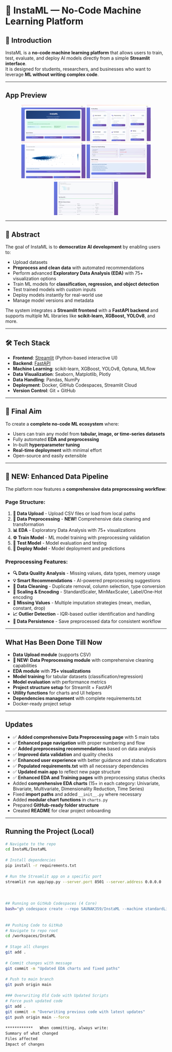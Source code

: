 # 🚀 InstaML — No-Code Machine Learning Platform

## 📌 Introduction
InstaML is a **no-code machine learning platform** that allows users to train, test, evaluate, and deploy AI models directly from a simple **Streamlit interface**.  
It is designed for students, researchers, and businesses who want to leverage **ML without writing complex code**.

---
## App Preview

<p align="center">
  <img src="images/Screenshot%20(95).png" alt="App Preview 1" width="200"/>
  <img src="images/Screenshot%20(94).png" alt="App Preview 2" width="200"/>
  <img src="images/Screenshot%20(97).png" alt="App Preview 3" width="200"/>
  <img src="images/Screenshot%20(98).png" alt="App Preview 4" width="200"/>
  <img src="images/Screenshot%20(99).png" alt="App Preview 5" width="200"/>
</p>

---

## 📜 Abstract
The goal of InstaML is to **democratize AI development** by enabling users to:
- Upload datasets
- **Preprocess and clean data** with automated recommendations
- Perform advanced **Exploratory Data Analysis (EDA)** with 75+ visualization options
- Train ML models for **classification, regression, and object detection**
- Test trained models with custom inputs
- Deploy models instantly for real-world use
- Manage model versions and metadata

The system integrates a **Streamlit frontend** with a **FastAPI backend** and supports multiple ML libraries like **scikit-learn, XGBoost, YOLOv8**, and more.

---

## 🛠 Tech Stack
- **Frontend**: [Streamlit](https://streamlit.io/) (Python-based interactive UI)
- **Backend**: [FastAPI](https://fastapi.tiangolo.com/)
- **Machine Learning**: scikit-learn, XGBoost, YOLOv8, Optuna, MLflow
- **Data Visualization**: Seaborn, Matplotlib, Plotly
- **Data Handling**: Pandas, NumPy
- **Deployment**: Docker, GitHub Codespaces, Streamlit Cloud
- **Version Control**: Git + GitHub

---

## 🎯 Final Aim
To create a **complete no-code ML ecosystem** where:
- Users can train any model from **tabular, image, or time-series datasets**
- Fully automated **EDA and preprocessing**
- In-built **hyperparameter tuning**
- **Real-time deployment** with minimal effort
- Open-source and easily extensible

---

## 🚀 **NEW: Enhanced Data Pipeline**
The platform now features a **comprehensive data preprocessing workflow**:

### **Page Structure:**
1. **📂 Data Upload** - Upload CSV files or load from local paths
2. **🔧 Data Preprocessing** - **NEW!** Comprehensive data cleaning and transformation
3. **📊 EDA** - Exploratory Data Analysis with 75+ visualizations
4. **⚙️ Train Model** - ML model training with preprocessing validation
5. **🧪 Test Model** - Model evaluation and testing
6. **🚀 Deploy Model** - Model deployment and predictions

### **Preprocessing Features:**
- **🔍 Data Quality Analysis** - Missing values, data types, memory usage
- **💡 Smart Recommendations** - AI-powered preprocessing suggestions
- **🧹 Data Cleaning** - Duplicate removal, column selection, type conversion
- **📏 Scaling & Encoding** - StandardScaler, MinMaxScaler, Label/One-Hot encoding
- **🔢 Missing Values** - Multiple imputation strategies (mean, median, constant, drop)
- **📈 Outlier Detection** - IQR-based outlier identification and handling
- **💾 Data Persistence** - Save preprocessed data for consistent workflow

---

##  What Has Been Done Till Now
- **Data Upload module** (supports CSV)
- **🔧 NEW: Data Preprocessing module** with comprehensive cleaning capabilities
- **EDA module** with **75+ visualizations**
-  **Model training** for tabular datasets (classification/regression)
-  **Model evaluation** with performance metrics
-  **Project structure setup** for Streamlit + FastAPI
- **Utility functions** for charts and UI helpers
-  **Dependencies management** with complete requirements.txt
-  Docker-ready project setup

---

## Updates
- ✅ **Added comprehensive Data Preprocessing page** with 5 main tabs
- ✅ **Enhanced page navigation** with proper numbering and flow
- ✅ **Added preprocessing recommendations** based on data analysis
- ✅ **Improved data validation** and quality checks
- ✅ **Enhanced user experience** with better guidance and status indicators
- ✅ **Populated requirements.txt** with all necessary dependencies
- ✅ **Updated main app** to reflect new page structure
- ✅ **Enhanced EDA and Training pages** with preprocessing status checks
- Added **comprehensive EDA charts** (15+ in each category: Univariate, Bivariate, Multivariate, Dimensionality Reduction, Time Series)
- Fixed **import paths** and added `__init__.py` where necessary
- Added **modular chart functions** in `charts.py`
- Prepared **GitHub-ready folder structure**
- Created **README** for clear project onboarding

---

## Running the Project (Local)
```bash
# Navigate to the repo
cd InstaML/InstaML

# Install dependencies
pip install -r requirements.txt

# Run the Streamlit app on a specific port
streamlit run app/app.py --server.port 8501 --server.address 0.0.0.0



## Running on GitHub Codespaces (4 Core)
bash="gh codespace create --repo SAUNAK359/InstaML --machine standardLinux4Core --branch main"


## Pushing Code to GitHub
# Navigate to repo root
cd /workspaces/InstaML

# Stage all changes
git add .

# Commit changes with message
git commit -m "Updated EDA charts and fixed paths"

# Push to main branch
git push origin main

### Overwriting Old Code with Updated Scripts
# Force push updated code
git add .
git commit -m "Overwriting previous code with latest updates"
git push origin main --force
      
************   When committing, always write:
Summary of what changed
Files affected
Impact of changes
